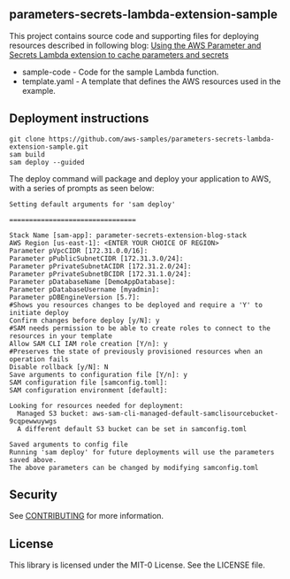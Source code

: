 ## parameters-secrets-lambda-extension-sample

This project contains source code and supporting files for deploying resources described in following blog: 
[Using the AWS Parameter and Secrets Lambda extension to cache parameters and secrets](https://aws.amazon.com/blogs/compute/using-the-aws-parameter-and-secrets-lambda-extension-to-cache-parameters-and-secrets/)

- sample-code - Code for the sample Lambda function.
- template.yaml - A template that defines the AWS resources used in the example.

## Deployment instructions

```
git clone https://github.com/aws-samples/parameters-secrets-lambda-extension-sample.git
sam build 
sam deploy --guided
```

The deploy command will package and deploy your application to AWS, with a series of prompts as seen below:

```
Setting default arguments for 'sam deploy'

================================

Stack Name [sam-app]: parameter-secrets-extension-blog-stack
AWS Region [us-east-1]: <ENTER YOUR CHOICE OF REGION>
Parameter pVpcCIDR [172.31.0.0/16]: 
Parameter pPublicSubnetCIDR [172.31.3.0/24]: 
Parameter pPrivateSubnetACIDR [172.31.2.0/24]: 
Parameter pPrivateSubnetBCIDR [172.31.1.0/24]: 
Parameter pDatabaseName [DemoAppDatabase]: 
Parameter pDatabaseUsername [myadmin]: 
Parameter pDBEngineVersion [5.7]: 
#Shows you resources changes to be deployed and require a 'Y' to initiate deploy
Confirm changes before deploy [y/N]: y
#SAM needs permission to be able to create roles to connect to the resources in your template
Allow SAM CLI IAM role creation [Y/n]: y
#Preserves the state of previously provisioned resources when an operation fails
Disable rollback [y/N]: N
Save arguments to configuration file [Y/n]: y
SAM configuration file [samconfig.toml]: 
SAM configuration environment [default]: 

Looking for resources needed for deployment:
  Managed S3 bucket: aws-sam-cli-managed-default-samclisourcebucket-9cqpewwuywgs
  A different default S3 bucket can be set in samconfig.toml

Saved arguments to config file
Running 'sam deploy' for future deployments will use the parameters saved above.
The above parameters can be changed by modifying samconfig.toml
```
## Security

See [CONTRIBUTING](CONTRIBUTING.md#security-issue-notifications) for more information.

## License

This library is licensed under the MIT-0 License. See the LICENSE file.

